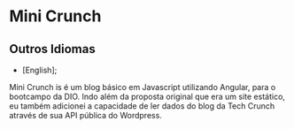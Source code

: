 # Mini Crunch

## Outros Idiomas

* [English];

Mini Crunch is é um blog básico em Javascript utilizando Angular, para o bootcampo da DIO. Indo além da proposta original que era um site estático, eu também adicionei a capacidade de ler dados do blog da Tech Crunch através de sua API pública do Wordpress.